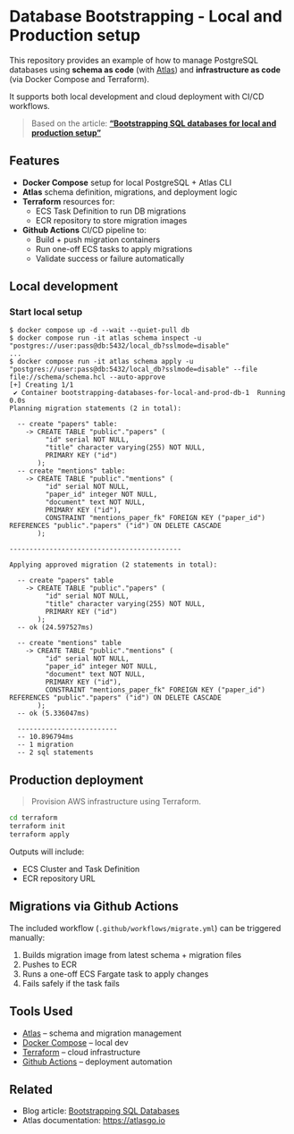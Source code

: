 # Database Bootstrapping - Local and Production setup

This repository provides an example of how to manage PostgreSQL databases
using **schema as code** (with [Atlas](https://atlasgo.io)) and
**infrastructure as code** (via Docker Compose and Terraform).

It supports both local development and cloud deployment with CI/CD workflows.

> Based on the article: [**“Bootstrapping SQL databases for local and production setup”**][article]

## Features

- **Docker Compose** setup for local PostgreSQL + Atlas CLI
- **Atlas** schema definition, migrations, and deployment logic
- **Terraform** resources for:
  - ECS Task Definition to run DB migrations
  - ECR repository to store migration images
- **Github Actions** CI/CD pipeline to:
  - Build + push migration containers
  - Run one-off ECS tasks to apply migrations
  - Validate success or failure automatically

## Local development

### Start local setup

```console
$ docker compose up -d --wait --quiet-pull db
$ docker compose run -it atlas schema inspect -u "postgres://user:pass@db:5432/local_db?sslmode=disable"
...
$ docker compose run -it atlas schema apply -u "postgres://user:pass@db:5432/local_db?sslmode=disable" --file file://schema/schema.hcl --auto-approve
[+] Creating 1/1
 ✔ Container bootstrapping-databases-for-local-and-prod-db-1  Running                                                                                                                    0.0s 
Planning migration statements (2 in total):

  -- create "papers" table:
    -> CREATE TABLE "public"."papers" (
         "id" serial NOT NULL,
         "title" character varying(255) NOT NULL,
         PRIMARY KEY ("id")
       );
  -- create "mentions" table:
    -> CREATE TABLE "public"."mentions" (
         "id" serial NOT NULL,
         "paper_id" integer NOT NULL,
         "document" text NOT NULL,
         PRIMARY KEY ("id"),
         CONSTRAINT "mentions_paper_fk" FOREIGN KEY ("paper_id") REFERENCES "public"."papers" ("id") ON DELETE CASCADE
       );

-------------------------------------------

Applying approved migration (2 statements in total):

  -- create "papers" table
    -> CREATE TABLE "public"."papers" (
         "id" serial NOT NULL,
         "title" character varying(255) NOT NULL,
         PRIMARY KEY ("id")
       );
  -- ok (24.597527ms)

  -- create "mentions" table
    -> CREATE TABLE "public"."mentions" (
         "id" serial NOT NULL,
         "paper_id" integer NOT NULL,
         "document" text NOT NULL,
         PRIMARY KEY ("id"),
         CONSTRAINT "mentions_paper_fk" FOREIGN KEY ("paper_id") REFERENCES "public"."papers" ("id") ON DELETE CASCADE
       );
  -- ok (5.336047ms)

  -------------------------
  -- 10.896794ms
  -- 1 migration
  -- 2 sql statements
```

## Production deployment

> Provision AWS infrastructure using Terraform.

```bash
cd terraform
terraform init
terraform apply
```

Outputs will include:
- ECS Cluster and Task Definition
- ECR repository URL

## Migrations via Github Actions

The included workflow (`.github/workflows/migrate.yml`) can be triggered manually:

1. Builds migration image from latest schema + migration files
2. Pushes to ECR
3. Runs a one-off ECS Fargate task to apply changes
4. Fails safely if the task fails

## Tools Used

- [Atlas](https://atlasgo.io/) – schema and migration management
- [Docker Compose](https://docs.docker.com/compose/) – local dev
- [Terraform](https://www.terraform.io/) – cloud infrastructure
- [Github Actions](https://docs.github.com/en/actions) – deployment automation

## Related

- Blog article: [Bootstrapping SQL Databases][article]
- Atlas documentation: https://atlasgo.io

[article]: https://blog.tbobm.dev/posts/db-bootstrapping/
